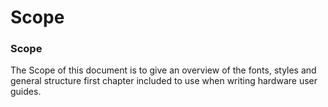 # Scope

### Scope

The Scope of this document is to give an overview of the fonts, styles and general structure first chapter included to use when writing hardware user guides.
